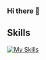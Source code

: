 ### Hi there 👋


## Skills
[![My Skills](https://skillicons.dev/icons?i=css,html,js,bootstrap,jquery,sass,vue,codepen,git,github,latex,ps,py,vscode)](https://skillicons.dev)



<!--
**SoyUnaGalleta/SoyUnaGalleta** is a ✨ _special_ ✨ repository because its `README.md` (this file) appears on your GitHub profile.

Here are some ideas to get you started:

- 🔭 I’m currently working on ...
- 🌱 I’m currently learning ...
- 👯 I’m looking to collaborate on ...
- 🤔 I’m looking for help with ...
- 💬 Ask me about ...
- 📫 How to reach me: ...
- 😄 Pronouns: ...
- ⚡ Fun fact: ...
-->
